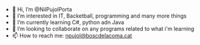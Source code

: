 - 👋 Hi, I’m @NilPujolPorta
- 👀 I’m interested in IT, Backetball, programming and many more things
- 🌱 I’m currently learning C#, python adn Java
- 💞️ I’m looking to collaborate on any programs related to what i'm learning
- 📫 How to reach me: npujol@boscdelacoma.cat
